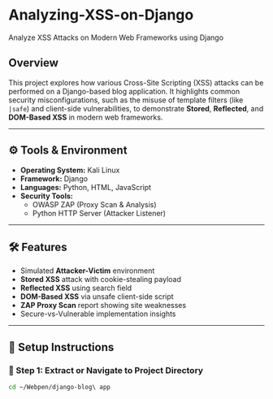 # Analyzing-XSS-on-Django
Analyze XSS Attacks on Modern Web Frameworks using Django


## Overview

This project explores how various Cross-Site Scripting (XSS) attacks can be performed on a Django-based blog application. It highlights common security misconfigurations, such as the misuse of template filters (like `|safe`) and client-side vulnerabilities, to demonstrate **Stored**, **Reflected**, and **DOM-Based XSS** in modern web frameworks.

---

## ⚙️ Tools & Environment

- **Operating System:** Kali Linux  
- **Framework:** Django  
- **Languages:** Python, HTML, JavaScript  
- **Security Tools:**
  - OWASP ZAP (Proxy Scan & Analysis)
  - Python HTTP Server (Attacker Listener)

---

## 🛠️ Features

- Simulated **Attacker-Victim** environment
- **Stored XSS** attack with cookie-stealing payload
- **Reflected XSS** using search field
- **DOM-Based XSS** via unsafe client-side script
- **ZAP Proxy Scan** report showing site weaknesses
- Secure-vs-Vulnerable implementation insights

---

## 🚀 Setup Instructions

### 📁 Step 1: Extract or Navigate to Project Directory
```bash
cd ~/Webpen/django-blog\ app


